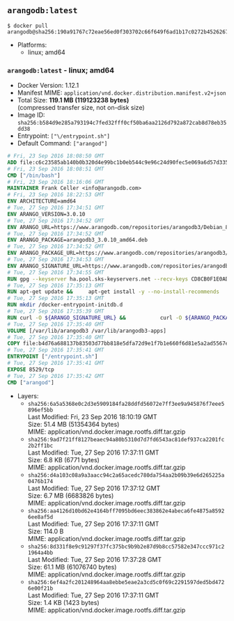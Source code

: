 ## `arangodb:latest`

```console
$ docker pull arangodb@sha256:190a91767c72eae56ed0f303702c66f649f6ad1b17c0272b4526267033b964f0
```

-	Platforms:
	-	linux; amd64

### `arangodb:latest` - linux; amd64

-	Docker Version: 1.12.1
-	Manifest MIME: `application/vnd.docker.distribution.manifest.v2+json`
-	Total Size: **119.1 MB (119123238 bytes)**  
	(compressed transfer size, not on-disk size)
-	Image ID: `sha256:b584d9e285a793194c7fed32fff0cf50ba6aa2126d792a872cab8d78eb35dd38`
-	Entrypoint: `["\/entrypoint.sh"]`
-	Default Command: `["arangod"]`

```dockerfile
# Fri, 23 Sep 2016 18:08:50 GMT
ADD file:c6c23585ab140b0b320d4e99bc1b0eb544c9e96c24d90fec5e069a6d57d335ca in / 
# Fri, 23 Sep 2016 18:08:51 GMT
CMD ["/bin/bash"]
# Fri, 23 Sep 2016 18:16:06 GMT
MAINTAINER Frank Celler <info@arangodb.com>
# Fri, 23 Sep 2016 18:22:53 GMT
ENV ARCHITECTURE=amd64
# Tue, 27 Sep 2016 17:34:51 GMT
ENV ARANGO_VERSION=3.0.10
# Tue, 27 Sep 2016 17:34:52 GMT
ENV ARANGO_URL=https://www.arangodb.com/repositories/arangodb3/Debian_8.0
# Tue, 27 Sep 2016 17:34:52 GMT
ENV ARANGO_PACKAGE=arangodb3_3.0.10_amd64.deb
# Tue, 27 Sep 2016 17:34:52 GMT
ENV ARANGO_PACKAGE_URL=https://www.arangodb.com/repositories/arangodb3/Debian_8.0/amd64/arangodb3_3.0.10_amd64.deb
# Tue, 27 Sep 2016 17:34:53 GMT
ENV ARANGO_SIGNATURE_URL=https://www.arangodb.com/repositories/arangodb3/Debian_8.0/amd64/arangodb3_3.0.10_amd64.deb.asc
# Tue, 27 Sep 2016 17:34:55 GMT
RUN gpg --keyserver ha.pool.sks-keyservers.net --recv-keys CD8CB0F1E0AD5B52E93F41E7EA93F5E56E751E9B
# Tue, 27 Sep 2016 17:35:13 GMT
RUN apt-get update &&     apt-get install -y --no-install-recommends         libjemalloc1 	libsnappy1         ca-certificates         pwgen         curl     &&     rm -rf /var/lib/apt/lists/*
# Tue, 27 Sep 2016 17:35:13 GMT
RUN mkdir /docker-entrypoint-initdb.d
# Tue, 27 Sep 2016 17:35:39 GMT
RUN curl -O ${ARANGO_SIGNATURE_URL} &&           curl -O ${ARANGO_PACKAGE_URL} &&             gpg --verify ${ARANGO_PACKAGE}.asc &&     (echo arangodb3 arangodb3/password password test | debconf-set-selections) &&     (echo arangodb3 arangodb3/password_again password test | debconf-set-selections) &&     DEBIAN_FRONTEND="noninteractive" dpkg -i ${ARANGO_PACKAGE} &&     rm -rf /var/lib/arangodb3/* &&     sed -ri         -e 's!127\.0\.0\.1!0.0.0.0!g'         -e 's!^(file\s*=).*!\1 -!'         -e 's!^#\s*uid\s*=.*!uid = arangodb!'         -e 's!^#\s*gid\s*=.*!gid = arangodb!'         /etc/arangodb3/arangod.conf     &&     DEBIAN_FRONTEND="noninteractive" apt-get purge -y --auto-remove ca-certificates &&     rm -f ${ARANGO_PACKAGE}*
# Tue, 27 Sep 2016 17:35:40 GMT
VOLUME [/var/lib/arangodb3 /var/lib/arangodb3-apps]
# Tue, 27 Sep 2016 17:35:40 GMT
COPY file:b4d76a688137b83503d77bb818e5dfa72d9e1f7b1e660f6d81e5a2ad5567e562 in /entrypoint.sh 
# Tue, 27 Sep 2016 17:35:41 GMT
ENTRYPOINT ["/entrypoint.sh"]
# Tue, 27 Sep 2016 17:35:41 GMT
EXPOSE 8529/tcp
# Tue, 27 Sep 2016 17:35:42 GMT
CMD ["arangod"]
```

-	Layers:
	-	`sha256:6a5a5368e0c2d3e5909184fa28ddfd56072e7ff3ee9a945876f7eee5896ef5bb`  
		Last Modified: Fri, 23 Sep 2016 18:10:19 GMT  
		Size: 51.4 MB (51354364 bytes)  
		MIME: application/vnd.docker.image.rootfs.diff.tar.gzip
	-	`sha256:9ad7f21ff8127beaec94a80b5310d7d7fd6543ac81def937ca2201fc2b2ff1bc`  
		Last Modified: Tue, 27 Sep 2016 17:37:11 GMT  
		Size: 6.8 KB (6771 bytes)  
		MIME: application/vnd.docker.image.rootfs.diff.tar.gzip
	-	`sha256:d4a103c08a9a3aacc94c2a65acedc780da754aa2b09b39e6d265225a0476b174`  
		Last Modified: Tue, 27 Sep 2016 17:37:12 GMT  
		Size: 6.7 MB (6683826 bytes)  
		MIME: application/vnd.docker.image.rootfs.diff.tar.gzip
	-	`sha256:aa4126d10bd62e4164bff7095bd6eec383862e4abeca6fe4875a85926ee8af5d`  
		Last Modified: Tue, 27 Sep 2016 17:37:11 GMT  
		Size: 114.0 B  
		MIME: application/vnd.docker.image.rootfs.diff.tar.gzip
	-	`sha256:8d331f8e9c91297f37fc375bc9b9b2e87d9b8cc57582e347ccc971c21964a4bb`  
		Last Modified: Tue, 27 Sep 2016 17:37:28 GMT  
		Size: 61.1 MB (61076740 bytes)  
		MIME: application/vnd.docker.image.rootfs.diff.tar.gzip
	-	`sha256:6ef4a2fc201248964aa8ebbe5eae2a3cd5c0f69c2291597ded5bd4726e00f21b`  
		Last Modified: Tue, 27 Sep 2016 17:37:11 GMT  
		Size: 1.4 KB (1423 bytes)  
		MIME: application/vnd.docker.image.rootfs.diff.tar.gzip

